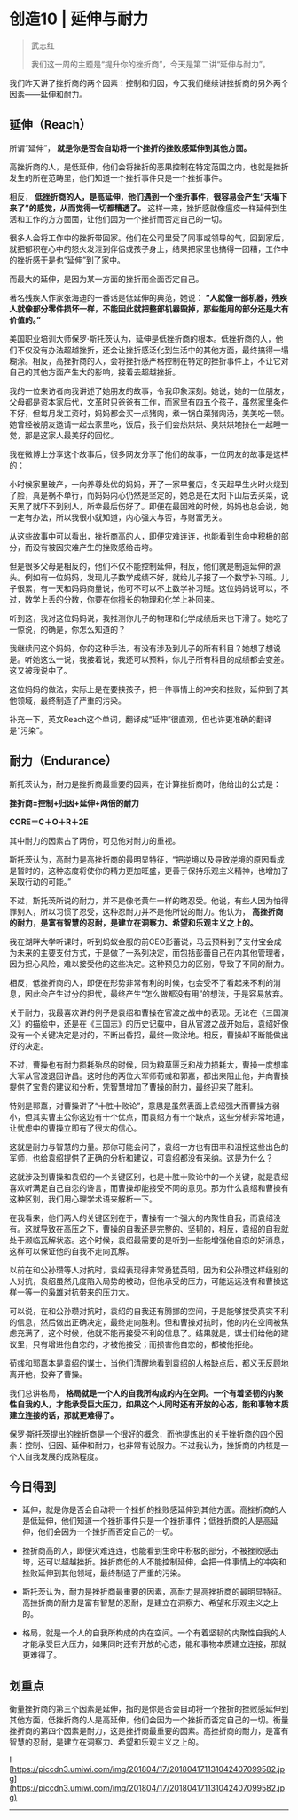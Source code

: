 # 创造10 | 延伸与耐力

> 武志红
> 
> 我们这一周的主题是“提升你的挫折商”，今天是第二讲“延伸与耐力”。

我们昨天讲了挫折商的两个因素：控制和归因，今天我们继续讲挫折商的另外两个因素——延伸和耐力。

## 延伸（Reach）

所谓“延伸”， **就是你是否会自动将一个挫折的挫败感延伸到其他方面。**

高挫折商的人，是低延伸，他们会将挫折的恶果控制在特定范围之内，也就是挫折发生的所在范畴里，他们知道一个挫折事件只是一个挫折事件。

相反， **低挫折商的人，是高延伸，他们遇到一个挫折事件，很容易会产生“天塌下来了”的感觉，从而觉得一切都糟透了。** 这样一来，挫折感就像瘟疫一样延伸到生活和工作的方方面面，让他们因为一个挫折而否定自己的一切。

很多人会将工作中的挫折带回家。他们在公司里受了同事或领导的气，回到家后，就把郁积在心中的怒火发泄到伴侣或孩子身上，结果把家里也搞得一团糟，工作中的挫折感于是也“延伸”到了家中。

而最大的延伸，是因为某一方面的挫折而全面否定自己。

著名残疾人作家张海迪的一番话是低延伸的典范，她说： **“人就像一部机器，残疾人就像部分零件损坏一样，不能因此就把整部机器毁掉，那些能用的部分还是大有价值的。”**

美国职业培训大师保罗·斯托茨认为，延伸是低挫折商的根本。低挫折商的人，他们不仅没有办法超越挫折，还会让挫折感泛化到生活中的其他方面，最终搞得一塌糊涂。相反，高挫折商的人，会将挫折感严格控制在特定的挫折事件上，不让它对自己的其他方面产生大的影响，接着去超越挫折。

我的一位来访者向我讲述了她朋友的故事，令我印象深刻。她说，她的一位朋友，父母都是资本家后代，文革时只爸爸有工作，而家里有四五个孩子，虽然家里条件不好，但每月发工资时，妈妈都会买一点猪肉，煮一锅白菜猪肉汤，美美吃一顿。她曾经被朋友邀请一起去家里吃，饭后，孩子们会热烘烘、臭烘烘地挤在一起睡一觉，那是这家人最美好的回忆。

我在微博上分享这个故事后，很多网友分享了他们的故事，一位网友的故事是这样的：

小时候家里破产，一向养尊处优的妈妈，开了一家早餐店，冬天起早生火时火烧到了脸，真是祸不单行，而妈妈内心仍然是坚定的，她总是在太阳下山后去买菜，说天黑了就吓不到别人，所幸最后伤好了。即便在最困难的时候，妈妈也总会说，她一定有办法，所以我很小就知道，内心强大与否，与财富无关。

从这些故事中可以看出，挫折商高的人，即便灾难连连，也能看到生命中积极的部分，而没有被因灾难产生的挫败感给击垮。

但是很多父母是相反的，他们不仅不能控制延伸，相反，他们就是制造延伸的源头。例如有一位妈妈，发现儿子数学成绩不好，就给儿子报了一个数学补习班。儿子很累，有一天和妈妈商量说，他可不可以不上数学补习班。这位妈妈说可以，不过，数学上丢的分数，你要在你擅长的物理和化学上补回来。

听到这，我对这位妈妈说，我推测你儿子的物理和化学成绩后来也下滑了。她吃了一惊说，的确是，你怎么知道的？

我继续问这个妈妈，你的这种手法，有没有涉及到儿子的所有科目？她想了想说是。听她这么一说，我接着说，我还可以预料，你儿子所有科目的成绩都会变差。这又被我说中了。

这位妈妈的做法，实际上是在要挟孩子，把一件事情上的冲突和挫败，延伸到了其他领域，最终制造了严重的污染。

补充一下，英文Reach这个单词，翻译成“延伸”很直观，但也许更准确的翻译是“污染”。

## 耐力（Endurance）

斯托茨认为，耐力是挫折商最重要的因素，在计算挫折商时，他给出的公式是：

 **挫折商=控制+归因+延伸+两倍的耐力**

 **CORE＝C＋O＋R＋2E**

其中耐力的因素占了两份，可见他对耐力的重视。

斯托茨认为，高耐力是高挫折商的最明显特征，“把逆境以及导致逆境的原因看成是暂时的，这种态度将使你的精力更加旺盛，更善于保持乐观主义精神，也增加了采取行动的可能。”

不过，斯托茨所说的耐力，并不是像老黄牛一样的瞎忍受。他说，有些人因为怕得罪别人，所以习惯了忍受，这种忍耐力并不是他所说的耐力。他认为， **高挫折商的耐力，是富有智慧的忍耐，是建立在洞察力、希望和乐观主义之上的。**

我在湖畔大学听课时，听到蚂蚁金服的前CEO彭蕾说，马云预料到了支付宝会成为未来的主要支付方式，于是做了一系列决定，而包括彭蕾自己在内其他管理者，因为担心风险，难以接受他的这些决定。这种预见力的区别，导致了不同的耐力。

相反，低挫折商的人，即便在形势非常有利的时候，也会受不了看起来不利的消息，因此会产生过分的担忧，最终产生“怎么做都没有用”的想法，于是容易放弃。

关于耐力，我最喜欢讲的例子是袁绍和曹操在官渡之战中的表现。无论在《三国演义》的描绘中，还是在《三国志》的历史记载中，自从官渡之战开始后，袁绍好像没有一个关键决定是对的，不断出昏招，最终一败涂地。相反，曹操却不断能做出好的决定。

不过，曹操也有耐力损耗殆尽的时候，因为粮草匮乏和战力损耗大，曹操一度想率大军从官渡退回许昌。这时他的两位大军师荀彧和郭嘉，都出来阻止他，并向曹操提供了宝贵的建议和分析，凭智慧增加了曹操的耐力，最终迎来了胜利。

特别是郭嘉，对曹操讲了“十胜十败论”，意思是虽然表面上袁绍强大而曹操方弱小，但其实曹主公你这边有十个优点，而袁绍方有十个缺点，这些分析非常地道，让忧虑中的曹操立即有了很大的信心。

这就是耐力与智慧的力量。那你可能会问了，袁绍一方也有田丰和沮授这些出色的军师，也给袁绍提供了正确的分析和建议，可袁绍都没有采纳。这是为什么？

这就涉及到曹操和袁绍的一个关键区别，也是十胜十败论中的一个关键，就是袁绍喜欢听满足自己自恋的谗言，而曹操却能接受不同的意见。那为什么袁绍和曹操有这种区别，我们用心理学术语来解析一下。

在我看来，他们两人的关键区别在于，曹操有一个强大的内聚性自我，而袁绍没有。这就导致在高压之下，曹操的自我还是完整的、坚韧的，相反，袁绍的自我就处于濒临瓦解状态。这个时候，袁绍最需要的是听到一些能增强他自恋的好消息，这样可以保证他的自我不走向瓦解。

以前在和公孙瓒等人对抗时，袁绍表现得非常勇猛英明，因为和公孙瓒这样级别的人对抗，袁绍虽然几度陷入局势的被动，但他承受的压力，可能远远没有和曹操这样一等一的枭雄对抗带来的压力大。

可以说，在和公孙瓒对抗时，袁绍的自我还有腾挪的空间，于是能够接受真实不利的信息，然后做出正确决定，最终走向胜利。但和曹操对抗时，他的内在空间被焦虑充满了，这个时候，他就不能再接受不利的信息了。结果就是，谋士们给他的建议里，只有增进他自恋的，才被他接受；而损害他自恋的，都被他拒绝。

荀彧和郭嘉本是袁绍的谋士，当他们清醒地看到袁绍的人格缺点后，都义无反顾地离开他，投奔了曹操。

我们总讲格局， **格局就是一个人的自我所构成的内在空间。一个有着坚韧的内聚性自我的人，才能承受巨大压力，如果这个人同时还有开放的心态，能和事物本质建立连接的话，那就更难得了。**

保罗·斯托茨提出的挫折商是一个很好的概念，而他提炼出的关于挫折商的四个因素：控制、归因、延伸和耐力，也非常有说服力。不过我认为，挫折商的内核是一个人自我发展的成熟程度。

## 今日得到

* 延伸，就是你是否会自动将一个挫折的挫败感延伸到其他方面。高挫折商的人是低延伸，他们知道一个挫折事件只是一个挫折事件；低挫折商的人是高延伸，他们会因为一个挫折而否定自己的一切。

* 挫折商高的人，即便灾难连连，也能看到生命中积极的部分，不被挫败感击垮，还可以超越挫折。挫折商低的人不能控制延伸，会把一件事情上的冲突和挫败延伸到其他领域，最终制造了严重的污染。

* 斯托茨认为，耐力是挫折商最重要的因素，高耐力是高挫折商的最明显特征。高挫折商的耐力是富有智慧的忍耐，是建立在洞察力、希望和乐观主义之上的。

* 格局，就是一个人的自我所构成的内在空间。一个有着坚韧的内聚性自我的人才能承受巨大压力，如果同时还有开放的心态，能和事物本质建立连接，那就更难得了。

## 划重点

衡量挫折商的第三个因素是延伸，指的是你是否会自动将一个挫折的挫败感延伸到其他方面，低挫折商的人是高延伸，他们会因为一个挫折而否定自己的一切。衡量挫折商的第四个因素是耐力，这是挫折商最重要的因素。高挫折商的耐力，是富有智慧的忍耐，是建立在洞察力、希望和乐观主义之上的。

![https://piccdn3.umiwi.com/img/201804/17/201804171131042407099582.jpg](https://piccdn3.umiwi.com/img/201804/17/201804171131042407099582.jpg)

---
